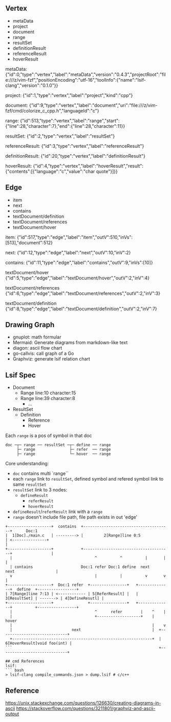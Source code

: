 ## Vertex
- metaData
- project
- document
- range
- resultSet
- definitionResult
- referenceResult
- hoverResult

metaData:
{"id":0,"type":"vertex","label":"metaData","version":"0.4.3","projectRoot":"file:///z/vim-fzf","positionEncoding":"utf-16","toolInfo":{"name":"lsif-clang","version":"0.1.0"}}

project:
{"id":1,"type":"vertex","label":"project","kind":"cpp"}

document:
{"id":9,"type":"vertex","label":"document","uri":"file:///z/vim-fzf/cmd/colorize_c_cpp.h","languageId":"c"}

range:
{"id":513,"type":"vertex","label":"range","start":{"line":28,"character":7},"end":{"line":28,"character":11}}

resultSet:
{"id":2,"type":"vertex","label":"resultSet"}

referenceResult:
{"id":3,"type":"vertex","label":"referenceResult"}

definitionResult:
{"id":20,"type":"vertex","label":"definitionResult"}

hoverResult:
{"id":4,"type":"vertex","label":"hoverResult","result":{"contents":[{"language":"c","value":"char quote"}]}}

## Edge
- item
- next
- contains
- textDocument/definition
- textDocument/references
- textDocument/hover

item:
{"id":517,"type":"edge","label":"item","outV":510,"inVs":[513],"document":512}

next:
{"id":12,"type":"edge","label":"next","outV":10,"inV":2}

contains:
{"id":11,"type":"edge","label":"contains","outV":9,"inVs":[10]}

textDocument/hover
{"id":5,"type":"edge","label":"textDocument/hover","outV":2,"inV":4}

textDocument/references
{"id":6,"type":"edge","label":"textDocument/references","outV":2,"inV":3}

textDocument/definition
{"id":8,"type":"edge","label":"textDocument/definition","outV":2,"inV":7}

## Drawing Graph
- gnuplot: math formular
- Mermaid: Generate diagrams from markdown-like text
- diagon: ascii flow chart
- go-callvis: call graph of a Go
- Graphviz: generate lsif relation chart

## Lsif Spec
- Document
  * Range line:10 character:15
  * Range line:39 character:8
	* ...
- ResultSet
  * Definition
	* Reference
	* Hover

Each `range` is a pos of symbol in that doc

    doc ─┬─ range ── resultSet ─┬─ define ── range
         ├─ range               ├─ refer  ── range
         ├─ range               └─ hover  ── range

Core understanding:
- `doc` contains multi `range``
- each `range` link to `resultSet`, defined symbol and refered symbol link to
  same `resultSet`
- `resultSet` link to 3 nodes:
  * `defineResult`
	* `referResult`
	* `hoverResult`
- `defineResult`/`referResult` link with a `range`
- `range` doesn't include file path, file path exists in out 'edge'

``` ascii
+-------------------+  contains  +--------------------------------------+      Doc:1
|  1[Doc]./main.c   | ---------> |         2[Range]line 0:5             | <---------------+                                                    |
+-------------------+            +--------------------------------------+                 |
  |                                    ^          ^          |       |                    |
  | contains                     Doc:1 refer Doc:1 define  next     next                  |
  v                                    |          |          v       v                    |
+-------------------+  Doc:1 refer  +----------------+   +--------------+  define  +-----------------+
| 7[Range]line 7:13 | <------------ | 5[ReferResult] |   | 3[ResultSet] | -------> | 4[DefineResutl] |
+-------------------+               +----------------+   +--------------+          +-----------------+
  |                                    ^      refer        |    ^    |
  |                                    +-------------------+    |   hover
  |                                                             |    v
  |                          next                               |  +-----------------------------+
  +-------------------------------------------------------------+  | 6[HoverResult]void foo(int) |
```                                                                +-----------------------------+

## cmd References
lsif:
``` bash
> lsif-clang compile_commands.json > dump.lsif # c/c++
```

## Reference
https://unix.stackexchange.com/questions/126630/creating-diagrams-in-ascii
https://stackoverflow.com/questions/3211801/graphviz-and-ascii-output
